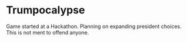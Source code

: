 # Trumpocalypse
Game started at a Hackathon. Planning on expanding president choices. 
This is not ment to offend anyone.
